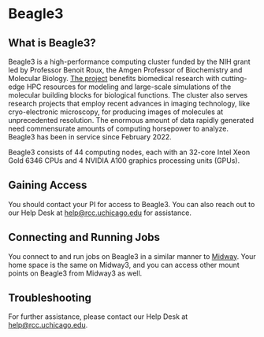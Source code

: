 # Beagle3
<!-- From these links:
https://biologicalsciences.uchicago.edu/news/features/beagle-3-gpu-cluster -->

## What is Beagle3?
Beagle3 is a high-performance computing cluster funded by the NIH grant led by Professor Benoit Roux, the Amgen Professor of Biochemistry and Molecular Biology. [The project](https://biologicalsciences.uchicago.edu/news/features/beagle-3-gpu-cluster) benefits biomedical research with cutting-edge HPC resources for modeling and large-scale simulations of the molecular building blocks for biological functions. The cluster also serves research projects that employ recent advances in imaging technology, like cryo-electronic microscopy, for producing images of molecules at unprecedented resolution. The enormous amount of data rapidly generated need commensurate amounts of computing horsepower to analyze. Beagle3 has been in service since February 2022.

Beagle3 consists of 44 computing nodes, each with an 32-core Intel Xeon Gold 6346 CPUs and 4 NVIDIA A100 graphics processing units (GPUs).

## Gaining Access

You should contact your PI for access to Beagle3. You can also reach out to our Help Desk at [help@rcc.uchicago.edu](mailto:help@rcc.uchicago.edu) for assistance.


## Connecting and Running Jobs

You connect to and run jobs on Beagle3 in a similar manner to [Midway](../midway23/midway_getting_started.md). Your home space is the same on Midway3, and you can access other mount points on Beagle3 from Midway3 as well.

## Troubleshooting

For further assistance, please contact our Help Desk at [help@rcc.uchicago.edu](mailto:help@rcc.uchicago.edu).